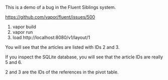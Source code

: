 This is a demo of a bug in the Fluent Siblings system.

https://github.com/vapor/fluent/issues/500

1. vapor build
2. vapor run
3. load http://localhost:8080/v1/layout/1

You will see that the articles are listed with IDs 2 and 3.

If you inspect the SQLite database, you will see that the article IDs are really 5 and 6.

2 and 3 are the IDs of the references in the pivot table.